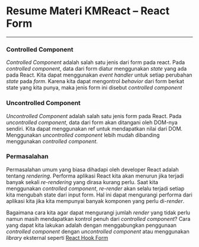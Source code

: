 # Resume Materi KMReact – React Form

---

### Controlled Component

_Controlled Component_ adalah salah satu jenis dari form pada react. Pada _controlled component_, data dari form diatur menggunakan _state_ yang ada pada React. Kita dapat menggunakan _event handler_ untuk setiap perubahan _state_ pada _form_. Karena kita dapat mengontrol _behavior_ dari form berkat state yang kita punya, maka jenis form ini disebut _controlled component_

### Uncontrolled Component

_Uncontrolled Component_ adalah salah satu jenis form pada React. Pada _uncontrolled component_, data dari form akan ditangani oleh DOM-nya sendiri. Kita dapat menggunakan ref untuk mendapatkan nilai dari DOM. Menggunakan _uncontrolled component_ lebih mudah dibanding menggunakan _controlled component_.

### Permasalahan

Permasalahan umum yang biasa dihadapi oleh developer React adalah tentang _rendering_. Performa aplikasi React kita akan menurun jika terjadi banyak sekali _re-rendering_ yang dirasa kurang perlu. Saat kita menggunakan _controlled component_, _re-render_ akan selalu terjadi setiap kita mengubah state dari input form. Hal ini dapat mengurangi performa dari aplikasi kita jika kita mempunyai banyak komponen yang perlu di-_render_.

Bagaimana cara kita agar dapat mengurangi jumlah _render_ yang tidak perlu namun masih mendapatkan kontrol penuh dari _controlled component_? Cara yang dapat kita lakukan adalah dengan menggabungkan penggunaan _controlled component_ dengan _uncontrolled component_ atau menggunakan _library_ eksternal seperti [React Hook Form](https://react-hook-form.com/)

